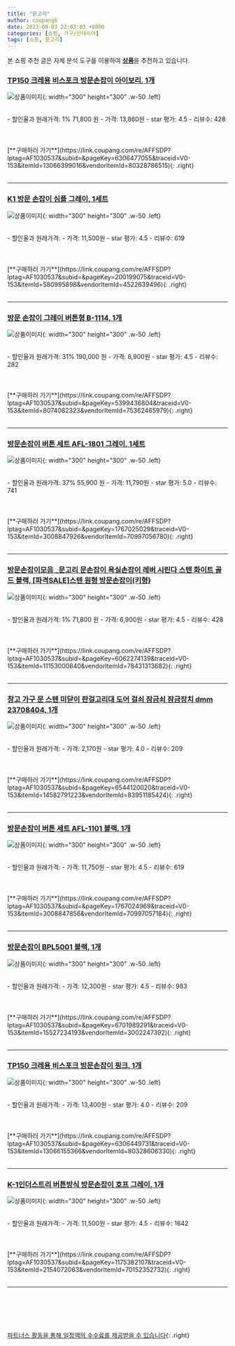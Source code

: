 ```yaml
---
title: "문고리"
author: coupang6
date: 2023-09-03 22:03:03 +0800
categories: [쇼핑, 가구/인테리어]
tags: [쇼핑, 문고리]
---
```


본 쇼핑 추천 글은 자체 분석 도구를 이용하여 [**상품**](https://link.coupang.com/a/bao1ui)을 추천하고 있습니다.

### [TP150 크레용 비스포크 방문손잡이 아이보리, 1개](https://link.coupang.com/re/AFFSDP?lptag=AF1030537&subid=&pageKey=6306477055&traceid=V0-153&itemId=13066399016&vendorItemId=80328786515)

![상품이미지](https://thumbnail6.coupangcdn.com/thumbnails/remote/230x230ex/image/vendor_inventory/fe38/c100cdc8da95c33759b70419ffef6e210cc085309b197840a72e79cb00b4.png){: width="300" height="300" .w-50 .left}


<br>
- 할인율과 원래가격: 1%  71,800   원
- 가격: 13,860원
- star 평가: 4.5
- 리뷰수: 428
<br>
<br>
<br>
<br>
[**구매하러 가기**](https://link.coupang.com/re/AFFSDP?lptag=AF1030537&subid=&pageKey=6306477055&traceid=V0-153&itemId=13066399016&vendorItemId=80328786515){: .right}
<br>
<br>

---

### [K1 방문 손잡이 심플 그레이, 1세트](https://link.coupang.com/re/AFFSDP?lptag=AF1030537&subid=&pageKey=200199075&traceid=V0-153&itemId=580995898&vendorItemId=4522639496)

![상품이미지](https://thumbnail8.coupangcdn.com/thumbnails/remote/230x230ex/image/retail/images/4274032256525022-eb2b7041-eb98-453c-b81b-6c24f3d9fe1c.jpg){: width="300" height="300" .w-50 .left}


<br>
- 할인율과 원래가격: 
- 가격: 11,500원
- star 평가: 4.5
- 리뷰수: 619
<br>
<br>
<br>
<br>
[**구매하러 가기**](https://link.coupang.com/re/AFFSDP?lptag=AF1030537&subid=&pageKey=200199075&traceid=V0-153&itemId=580995898&vendorItemId=4522639496){: .right}
<br>
<br>

---

### [방문 손잡이 그레이 버튼형 B-1114, 1개](https://link.coupang.com/re/AFFSDP?lptag=AF1030537&subid=&pageKey=5399436804&traceid=V0-153&itemId=8074082323&vendorItemId=75362465979)

![상품이미지](https://thumbnail10.coupangcdn.com/thumbnails/remote/230x230ex/image/retail/images/2517946022043387-22c09cd5-2795-4bf0-adc6-41a9f9c5d8e0.jpg){: width="300" height="300" .w-50 .left}


<br>
- 할인율과 원래가격: 31%  190,000   원
- 가격: 8,900원
- star 평가: 4.5
- 리뷰수: 282
<br>
<br>
<br>
<br>
[**구매하러 가기**](https://link.coupang.com/re/AFFSDP?lptag=AF1030537&subid=&pageKey=5399436804&traceid=V0-153&itemId=8074082323&vendorItemId=75362465979){: .right}
<br>
<br>

---

### [방문손잡이 버튼 세트 AFL-1801 그레이, 1세트](https://link.coupang.com/re/AFFSDP?lptag=AF1030537&subid=&pageKey=1767025029&traceid=V0-153&itemId=3008847926&vendorItemId=70997056780)

![상품이미지](https://thumbnail9.coupangcdn.com/thumbnails/remote/230x230ex/image/retail/images/2020/07/01/14/0/91e1b92a-813d-4af5-b4a7-988b320879bc.jpg){: width="300" height="300" .w-50 .left}


<br>
- 할인율과 원래가격: 37%  55,900   원
- 가격: 11,790원
- star 평가: 5.0
- 리뷰수: 741
<br>
<br>
<br>
<br>
[**구매하러 가기**](https://link.coupang.com/re/AFFSDP?lptag=AF1030537&subid=&pageKey=1767025029&traceid=V0-153&itemId=3008847926&vendorItemId=70997056780){: .right}
<br>
<br>

---

### [방문손잡이모음 _문고리 문손잡이 욕실손잡이 레버 시린다 스텐 화이트 골드 블랙, [파격SALE]스텐 원형 방문손잡이(키형)](https://link.coupang.com/re/AFFSDP?lptag=AF1030537&subid=&pageKey=6062274139&traceid=V0-153&itemId=11153000840&vendorItemId=78431313682)

![상품이미지](https://thumbnail9.coupangcdn.com/thumbnails/remote/230x230ex/image/vendor_inventory/454c/a7c238749b45aa1de82ae1b4467dbe5b68868bd26262d187b67601982ffd.jpeg){: width="300" height="300" .w-50 .left}


<br>
- 할인율과 원래가격: 1%  71,800   원
- 가격: 6,900원
- star 평가: 4.5
- 리뷰수: 428
<br>
<br>
<br>
<br>
[**구매하러 가기**](https://link.coupang.com/re/AFFSDP?lptag=AF1030537&subid=&pageKey=6062274139&traceid=V0-153&itemId=11153000840&vendorItemId=78431313682){: .right}
<br>
<br>

---

### [창고 가구 문 스텐 미닫이 판걸고리대 도어 걸쇠 잠금쇠 잠금장치 dmm 23708404, 1개](https://link.coupang.com/re/AFFSDP?lptag=AF1030537&subid=&pageKey=6544120020&traceid=V0-153&itemId=14582791223&vendorItemId=83951185424)

![상품이미지](https://thumbnail6.coupangcdn.com/thumbnails/remote/230x230ex/image/vendor_inventory/ef0f/7134ecdabc75a6b70b7f95d3c0e95b47b3bb10ad2364fbbdd81f4c369ce1.jpeg){: width="300" height="300" .w-50 .left}


<br>
- 할인율과 원래가격: 
- 가격: 2,170원
- star 평가: 4.0
- 리뷰수: 209
<br>
<br>
<br>
<br>
[**구매하러 가기**](https://link.coupang.com/re/AFFSDP?lptag=AF1030537&subid=&pageKey=6544120020&traceid=V0-153&itemId=14582791223&vendorItemId=83951185424){: .right}
<br>
<br>

---

### [방문손잡이 버튼 세트 AFL-1101 블랙, 1개](https://link.coupang.com/re/AFFSDP?lptag=AF1030537&subid=&pageKey=1767024969&traceid=V0-153&itemId=3008847856&vendorItemId=70997057184)

![상품이미지](https://thumbnail8.coupangcdn.com/thumbnails/remote/230x230ex/image/retail/images/643408202830226-de11a44e-20f5-4e69-8315-a7b6bb05effa.jpg){: width="300" height="300" .w-50 .left}


<br>
- 할인율과 원래가격: 
- 가격: 11,750원
- star 평가: 4.5
- 리뷰수: 619
<br>
<br>
<br>
<br>
[**구매하러 가기**](https://link.coupang.com/re/AFFSDP?lptag=AF1030537&subid=&pageKey=1767024969&traceid=V0-153&itemId=3008847856&vendorItemId=70997057184){: .right}
<br>
<br>

---

### [방문손잡이 BPL5001 블랙, 1개](https://link.coupang.com/re/AFFSDP?lptag=AF1030537&subid=&pageKey=6701989291&traceid=V0-153&itemId=15527234193&vendorItemId=3002247392)

![상품이미지](https://thumbnail7.coupangcdn.com/thumbnails/remote/230x230ex/image/retail/images/5168591851230102-170ac25a-662c-48c2-a82c-ed7fb1243f98.png){: width="300" height="300" .w-50 .left}


<br>
- 할인율과 원래가격: 
- 가격: 12,300원
- star 평가: 4.5
- 리뷰수: 983
<br>
<br>
<br>
<br>
[**구매하러 가기**](https://link.coupang.com/re/AFFSDP?lptag=AF1030537&subid=&pageKey=6701989291&traceid=V0-153&itemId=15527234193&vendorItemId=3002247392){: .right}
<br>
<br>

---

### [TP150 크레용 비스포크 방문손잡이 핑크, 1개](https://link.coupang.com/re/AFFSDP?lptag=AF1030537&subid=&pageKey=6306449731&traceid=V0-153&itemId=13066155366&vendorItemId=80328606330)

![상품이미지](https://thumbnail7.coupangcdn.com/thumbnails/remote/230x230ex/image/vendor_inventory/0405/67c90d6d32209f5b1d4330420638fd98256387fa87c727f71a84334eb87c.png){: width="300" height="300" .w-50 .left}


<br>
- 할인율과 원래가격: 
- 가격: 13,400원
- star 평가: 4.0
- 리뷰수: 209
<br>
<br>
<br>
<br>
[**구매하러 가기**](https://link.coupang.com/re/AFFSDP?lptag=AF1030537&subid=&pageKey=6306449731&traceid=V0-153&itemId=13066155366&vendorItemId=80328606330){: .right}
<br>
<br>

---

### [K-1인더스트리 버튼방식 방문손잡이 호프 그레이, 1개](https://link.coupang.com/re/AFFSDP?lptag=AF1030537&subid=&pageKey=1175382107&traceid=V0-153&itemId=2154072063&vendorItemId=70152352732)

![상품이미지](https://thumbnail7.coupangcdn.com/thumbnails/remote/230x230ex/image/retail/images/2518012263379510-16bef69c-fa88-4bce-ac24-66554fa163e6.jpg){: width="300" height="300" .w-50 .left}


<br>
- 할인율과 원래가격: 
- 가격: 11,500원
- star 평가: 4.5
- 리뷰수: 1642
<br>
<br>
<br>
<br>
[**구매하러 가기**](https://link.coupang.com/re/AFFSDP?lptag=AF1030537&subid=&pageKey=1175382107&traceid=V0-153&itemId=2154072063&vendorItemId=70152352732){: .right}
<br>
<br>

---
<br><br><br><br><br> [파트너스 활동을 통해 일정액의 수수료를 제공받을 수 있습니다](https://link.coupang.com/a/bao1ui){: .right}